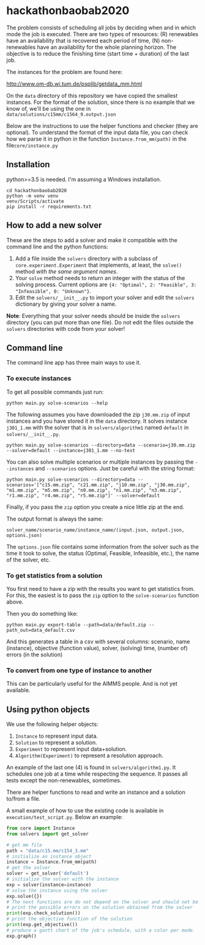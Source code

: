 # hackathonbaobab2020

The problem consists of scheduling all jobs by deciding when and in which mode the job is executed.
There are two types of resources: (R) renewables have an availability that is recovered each period of time, (N) non-renewables have an availability for the whole planning horizon.
The objective is to reduce the finishing time (start time + duration) of the last job.

The instances for the problem are found here:

http://www.om-db.wi.tum.de/psplib/getdata_mm.html

On the `data` directory of this repository we have copied the smallest instances.
For the format of the solution, since there is no example that we know of, we'll be using the one in `data/solutions/c15mm/c1564_9.output.json`

Below are the instructions to use the helper functions and checker (they are optional).
To understand the format of the input data file, you can check how we parse it in python in the function `Instance.from_mm(path)` in the file`core/instance.py`

## Installation

python>=3.5 is needed. I'm assuming a Windows installation.

```
cd hackathonbaobab2020
python -m venv venv
venv/Scripts/activate
pip install -r requirements.txt
```

## How to add a new solver

These are the steps to add a solver and make it compatible with the command line and the python functions:

1. Add a file inside the `solvers` directory with a subclass of `core.experiment.Experiment` that implements, at least, the `solve()` method *with the same argument names*.
1. Your `solve` method needs to return an integer with the status of the solving process. Current options are `{4: "Optimal", 2: "Feasible", 3: "Infeasible", 0: "Unknown"}`.
1. Edit the `solvers/__init__.py` to import your solver and edit the `solvers` dictionary by giving your solver a name.

**Note**: Everything that your solver needs should be inside the `solvers` directory (you can put more than one file). Do not edit the files outside the `solvers` directories with code from your solver!

## Command line

The command line app has three main ways to use it.

### To execute instances

To get all possible commands just run:

    python main.py solve-scenarios --help

The following assumes you have downloaded the zip `j30.mm.zip` of input instances and you have stored it in the `data` directory. It solves instance `j301_1.mm` with the solver that is in `solvers/algorithm1` named `default` in `solvers/__init__.py`.
    
    python main.py solve-scenarios --directory=data --scenario=j30.mm.zip --solver=default --instance=j301_1.mm --no-test

You can also solve multiple scenarios or multiple instances by passing the `--instances` and `--scenarios` options. Just be careful with the string format:

    python main.py solve-scenarios --directory=data --scenarios='["c15.mm.zip", "c21.mm.zip", "j10.mm.zip", "j30.mm.zip", "m1.mm.zip", "m5.mm.zip", "n0.mm.zip", "n1.mm.zip", "n3.mm.zip", "r1.mm.zip", "r4.mm.zip", "r5.mm.zip"]' --solver=default

Finally, if you pass the `zip` option you create a nice little zip at the end.

The output format is always the same:

    solver_name/scenario_name/instance_name/(input.json, output.json, options.json)

The `options.json` file contains some information from the solver such as the time it took to solve, the status (Optimal, Feasible, Infeasible, etc.), the name of the solver, etc.

### To get statistics from a solution

You first need to have a zip with the results you want to get statistics from. For this, the easiest is to pass the `zip` option to the `solve-scenarios` function above.

Then you do something like:

    python main.py export-table --path=data/default.zip --path_out=data_default.csv

And this generates a table in a csv with several columns: scenario, name (instance), objective (function value), solver, (solving) time, (number of) errors (in the solution)

### To convert from one type of instance to another

This can be particularly useful for the AIMMS people. And is not yet available.

## Using python objects

We use the following helper objects:

1. `Instance` to represent input data.
2. `Solution` to represent a solution.
3. `Experiment` to represent input data+solution.
4. `Algorithm(Experiment)` to represent a resolution approach.

An example of the last one (4) is found in `solvers/algorithm1.py`. It schedules one job at a time while respecting the sequence. It passes all tests except the non-renewables, sometimes.

There are helper functions to read and write an instance and a solution to/from a file.

A small example of how to use the existing code is available in `execution/test_script.py`.
Below an example:

```python
from core import Instance
from solvers import get_solver

# get mm file
path = "data/c15.mm/c154_3.mm"
# initialize an instance object
instance = Instance.from_mm(path)
# get the solver
solver = get_solver('default')
# initialize the solver with the instance
exp = solver(instance=instance)
# solve the instance using the solver
exp.solve({})
# The next functions are do not depend on the solver and should not be overwritten:
# print the possible errors on the solution obtained from the solver
print(exp.check_solution())
# print the objective function of the solution
print(exp.get_objective())
# produce a gantt chart of the job's schedule, with a color per mode.
exp.graph()
```






